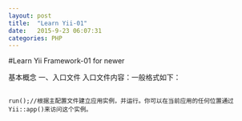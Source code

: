 ```yaml
---
layout: post
title:  "Learn Yii-01"
date:   2015-9-23 06:07:31
categories: PHP
---
```


#Learn Yii Framework-01 for newer

基本概念
一、入口文件
入口文件内容：一般格式如下：

<pre><code>
<?php
$yii=dirname(__FILE__).'/../../framework/yii.php';//Yii框架位置
$config=dirname(__FILE__).'/protected/config/main.php';//当前应用程序的主配置文件位置

// 部署正式环境时，去掉下面这行
// defined('YII_DEBUG') or define('YII_DEBUG',true);//是否运行在调试模式下

require_once($yii);//包含Yii框架
Yii::createWebApplication($config)->run();//根据主配置文件建立应用实例，并运行。你可以在当前应用的任何位置通过Yii::app()来访问这个实例。  
</code></pre>  

